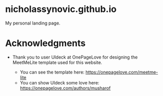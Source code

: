 # nicholassynovic.github.io
My personal landing page.

# Acknowledgments

-   Thank you to user UIdeck at OnePageLove for designing the MeetMeLite template used for this website.

    -   You can see the template here: https://onepagelove.com/meetme-lite
    -   You can show UIdeck some love here: https://onepagelove.com/authors/musharof

